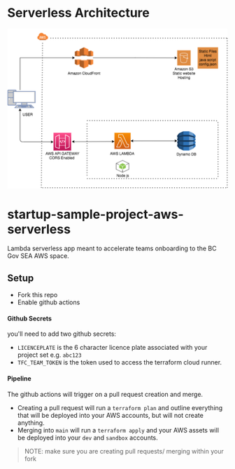 # Serverless Architecture
![Serverless Architecture](./images/serverless-architecture.png)

# startup-sample-project-aws-serverless
Lambda serverless app meant to accelerate teams onboarding to the BC Gov SEA AWS space.

## Setup
- Fork this repo
- Enable github actions
#### Github Secrets
you'll need to add two github secrets:
  - `LICENCEPLATE` is the 6 character licence plate associated with your project set e.g. `abc123`
  - `TFC_TEAM_TOKEN` is the token used to access the terraform cloud runner.

#### Pipeline
The github actions will trigger on a pull request creation and merge.
- Creating a pull request will run a `terraform plan` and outline everything that will be deployed into your AWS accounts, but will not create anything.
- Merging into `main` will run a `terraform apply` and your AWS assets will be deployed into your `dev` and `sandbox` accounts.
>NOTE: make sure you are creating pull requests/ merging within your fork

